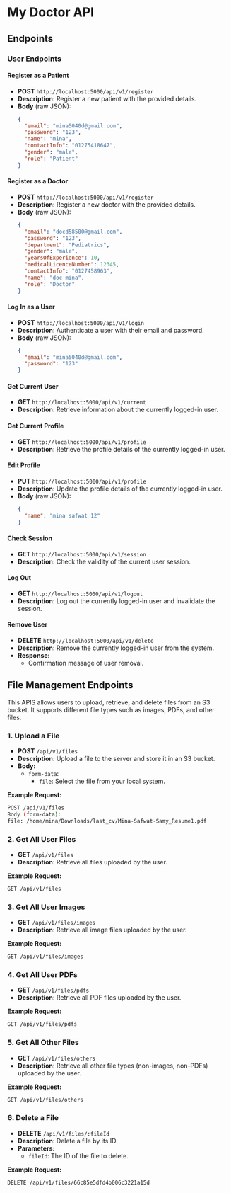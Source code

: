 # My Doctor API

## Endpoints

### User Endpoints

#### Register as a Patient
- **POST** `http://localhost:5000/api/v1/register`
- **Description**: Register a new patient with the provided details.
- **Body** (raw JSON):
  ```json
  {
    "email": "mina5040d@gmail.com",
    "password": "123",
    "name": "mina",
    "contactInfo": "01275418647",
    "gender": "male",
    "role": "Patient"
  }
  ```

#### Register as a Doctor
- **POST** `http://localhost:5000/api/v1/register`
- **Description**: Register a new doctor with the provided details.
- **Body** (raw JSON):
  ```json
  {
    "email": "docd58500@gmail.com",
    "password": "123",
    "department": "Pediatrics",
    "gender": "male",
    "yearsOfExperience": 10,
    "medicalLicenceNumber": 12345,
    "contactInfo": "0127458963",
    "name": "doc mina",
    "role": "Doctor"
  }
  ```

#### Log In as a User
- **POST** `http://localhost:5000/api/v1/login`
- **Description**: Authenticate a user with their email and password.
- **Body** (raw JSON):
  ```json
  {
    "email": "mina5040d@gmail.com",
    "password": "123"
  }
  ```

#### Get Current User
- **GET** `http://localhost:5000/api/v1/current`
- **Description**: Retrieve information about the currently logged-in user.

#### Get Current Profile
- **GET** `http://localhost:5000/api/v1/profile`
- **Description**: Retrieve the profile details of the currently logged-in user.

#### Edit Profile
- **PUT** `http://localhost:5000/api/v1/profile`
- **Description**: Update the profile details of the currently logged-in user.
- **Body** (raw JSON):
  ```json
  {
    "name": "mina safwat 12"
  }
  ```

#### Check Session
- **GET** `http://localhost:5000/api/v1/session`
- **Description**: Check the validity of the current user session.

#### Log Out
- **GET** `http://localhost:5000/api/v1/logout`
- **Description**: Log out the currently logged-in user and invalidate the session.

#### Remove User
- **DELETE** `http://localhost:5000/api/v1/delete`
- **Description**: Remove the currently logged-in user from the system.
- **Response:**
  - Confirmation message of user removal.





## File Management Endpoints
This APIS allows users to upload, retrieve, and delete files from an S3 bucket. It supports different file types such as images, PDFs, and other files.

### 1. Upload a File

- **POST** `/api/v1/files`
- **Description**: Upload a file to the server and store it in an S3 bucket.
- **Body:** 
  - `form-data`: 
    - `file`: Select the file from your local system.

**Example Request:**
```sh
POST /api/v1/files
Body (form-data):
file: /home/mina/Downloads/last_cv/Mina-Safwat-Samy_Resume1.pdf
```

### 2. Get All User Files

- **GET** `/api/v1/files`
- **Description**: Retrieve all files uploaded by the user.

**Example Request:**
```sh
GET /api/v1/files
```

### 3. Get All User Images

- **GET** `/api/v1/files/images`
- **Description**: Retrieve all image files uploaded by the user.

**Example Request:**
```sh
GET /api/v1/files/images
```

### 4. Get All User PDFs

- **GET** `/api/v1/files/pdfs`
- **Description**: Retrieve all PDF files uploaded by the user.

**Example Request:**
```sh
GET /api/v1/files/pdfs
```

### 5. Get All Other Files

- **GET** `/api/v1/files/others`
- **Description**: Retrieve all other file types (non-images, non-PDFs) uploaded by the user.

**Example Request:**
```sh
GET /api/v1/files/others
```

### 6. Delete a File

- **DELETE** `/api/v1/files/:fileId`
- **Description**: Delete a file by its ID.
- **Parameters:**
  - `fileId`: The ID of the file to delete.

**Example Request:**
```sh
DELETE /api/v1/files/66c85e5dfd4b006c3221a15d
```
